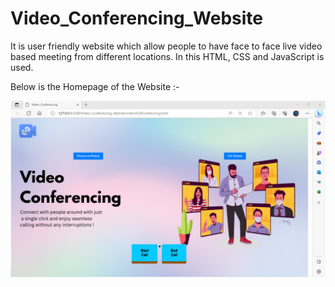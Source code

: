 # Video_Conferencing_Website
It is user friendly website which allow people to have face to face live video based meeting from different locations.
In this HTML, CSS and JavaScript is used.
 
Below is the Homepage of the Website :-

![HomePage](https://github.com/Karan-b-5/InternShip/blob/main/Video_Conferencing_Website/Homepage.png)

